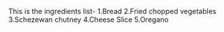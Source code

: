This is the ingredients list-
1.Bread
2.Fried chopped vegetables
3.Schezewan chutney
4.Cheese Slice
5.Oregano